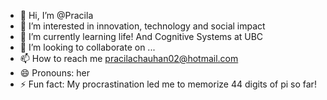 - 👋 Hi, I’m @Pracila
- 👀 I’m interested in innovation, technology and social impact
- 🌱 I’m currently learning life! And Cognitive Systems at UBC
- 💞️ I’m looking to collaborate on ...
- 📫 How to reach me pracilachauhan02@hotmail.com 
- 😄 Pronouns: her
- ⚡ Fun fact: My procrastination led me to memorize 44 digits of pi so far! 

<!---
Pracila/Pracila is a ✨ special ✨ repository because its `README.md` (this file) appears on your GitHub profile.
You can click the Preview link to take a look at your changes.
--->

